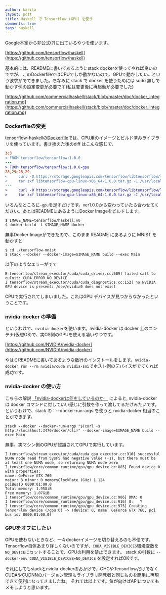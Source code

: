 ```yaml
---
author: karita
layout: post
title: Haskell で Tensorflow (GPU) を使う
comments: true
tags: haskell
---
```


Google本家から非公式(?)に出ているやつを使います。

[https://github.com/tensorflow/haskell](https://github.com/tensorflow/haskell)

基本的には、READMEに書いてあるようにstack dockerを使ってやれば良いのですが、このDockerfileではCPUでしか動かないので、GPUで動かしたい...という欲求がでてきました。ちなみに stack で docker を使うためには sudo 無しで動かす例の設定変更が必要です(私は変更後に再起動が必要でした)

[https://github.com/commercialhaskell/stack/blob/master/doc/docker_integration.md](https://github.com/commercialhaskell/stack/blob/master/doc/docker_integration.md)


### Dockerfileの変更

tensorflow-haskellの[Dockerfile](https://github.com/tensorflow/haskell/blob/master/docker/Dockerfile)では、CPU用のイメージとビルド済みライブラリを使っています。書き換えた後のdiff はこんな感じで、

``` diff
3c3
< FROM tensorflow/tensorflow:1.0.0
---
> FROM tensorflow/tensorflow:1.0.0-gpu
28,29c28,29
<     curl -O https://storage.googleapis.com/tensorflow/libtensorflow/libtensorflow-cpu-linux-x86_64-1.0.0.tar.gz && \
<     tar zxf libtensorflow-cpu-linux-x86_64-1.0.0.tar.gz -C /usr/local && \
---
>     curl -O https://storage.googleapis.com/tensorflow/libtensorflow/libtensorflow-gpu-linux-x86_64-1.0.0.tar.gz && \
>     tar zxf libtensorflow-gpu-linux-x86_64-1.0.0.tar.gz -C /usr/local && \
```

いろんなところに`-gpu`を足すだけです。ver1.0.0から変わっていたら合わせてください。あとはREADMEにあるようにDocker Imageをビルドします。

``` console
$ IMAGE_NAME=tensorflow/haskell:v0
$ docker build -t $IMAGE_NAME docker
```

無事Docker Imageができたので、このまま README にあるように MNIST を動かすと

``` console
$ cd ./tensorflow-mnist
$ stack --docker --docker-image=$IMAGE_NAME build --exec Main
```

以下のようなエラーがでて

```
E tensorflow/stream_executor/cuda/cuda_driver.cc:509] failed call to cuInit: CUDA_ERROR_NO_DEVICE
I tensorflow/stream_executor/cuda/cuda_diagnostics.cc:152] no NVIDIA GPU device is present: /dev/nvidia0 does not exist
```

CPUで実行されてしまいました。これはGPU デバイスが見つからなかったということです。


### nvidia-docker の準備

というわけで、`nvidia-docker`を使います。nvidia-docker は docker 上のコンテナ(仮想OS)で、実OS側のGPUを使える凄いやつです。

[https://github.com/NVIDIA/nvidia-docker](https://github.com/NVIDIA/nvidia-docker)

やはりREADMEに書いてあるような数行のインストールをします。`nvidia-docker run --rm nvidia/cuda nvidia-smi`でホスト側のデバイスがでてくれば成功です。

### nvidia-docker の使い方

こちらの解説 [「nvidia-dockerは何をしているのか」](http://qiita.com/toshitanian/items/8aaca6b867099ebd442d) によると, nvidia-docker は docker コマンドに対していい感じに引数を作って渡してるだけみたいです。というわけで、stack の ``--docker-run-args`を使うと nvidia-docker 相当のことができます。

```
stack --docker --docker-run-args "$(curl -s http://localhost:3476/docker/cli)" --docker-image=$IMAGE_NAME build --exec Main
```

無事、実マシン側のGPUが認識されてGPUで実行しています。

```
I tensorflow/stream_executor/cuda/cuda_gpu_executor.cc:910] successful NUMA node read from SysFS had negative value (-1), but there must be at least one NUMA node, so returning NUMA node zero
I tensorflow/core/common_runtime/gpu/gpu_device.cc:885] Found device 0 with properties: 
name: GeForce GTX 760
major: 3 minor: 0 memoryClockRate (GHz) 1.124
pciBusID 0000:01:00.0
Total memory: 1.95GiB
Free memory: 1.07GiB
I tensorflow/core/common_runtime/gpu/gpu_device.cc:906] DMA: 0 
I tensorflow/core/common_runtime/gpu/gpu_device.cc:916] 0:   Y 
I tensorflow/core/common_runtime/gpu/gpu_device.cc:975] Creating TensorFlow device (/gpu:0) -> (device: 0, name: GeForce GTX 760, pci bus id: 0000:01:00.0)
```

### GPUをオフにしたい

GPUを使わないときなど、一々dockerイメージを切り替えるのも不便です。
Tensorflow自体あまり詳しくないのですが、`CUDA_VISIBLE_DEVICES`環境変数を`NO_DEVICE`にセットすることで、GPUの利用を禁止できます。
stack の引数に `--docker-env CUDA_VISIBLE_DEVICES=NO_DEVICE` を設定すればOKです。

それにしてもstackとnvidia-dockerのおかげで、GHCやTensorflowだけでなくCUDAやCUDNNのバージョン管理もライブラリ開発者と同じものを簡単に再現できて便利になってきましたね。
それでは以上です。気が向けばAPIについてもメモしようと思います。

